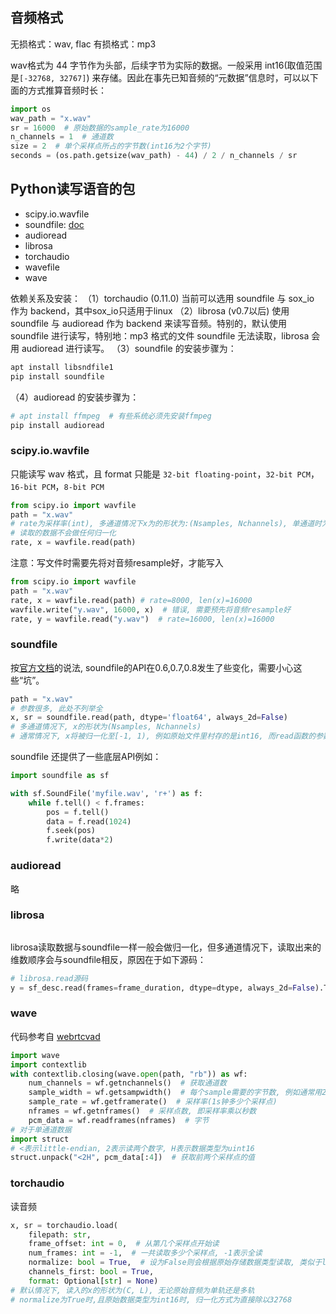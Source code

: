 ## 音频格式

无损格式：wav, flac
有损格式：mp3

wav格式为 44 字节作为头部，后续字节为实际的数据。一般采用 int16(取值范围是`[-32768, 32767]`) 来存储。因此在事先已知音频的“元数据”信息时，可以以下面的方式推算音频时长：

```python
import os
wav_path = "x.wav"
sr = 16000  # 原始数据的sample_rate为16000
n_channels = 1  # 通道数
size = 2  # 单个采样点所占的字节数(int16为2个字节)
seconds = (os.path.getsize(wav_path) - 44) / 2 / n_channels / sr
```

## Python读写语音的包

- scipy.io.wavfile
- soundfile: [doc](https://pysoundfile.readthedocs.io/en/latest)
- audioread
- librosa
- torchaudio
- wavefile
- wave

依赖关系及安装：
（1）torchaudio (0.11.0) 当前可以选用 soundfile 与 sox_io 作为 backend，其中sox_io只适用于linux
（2）librosa (v0.7以后) 使用 soundfile 与 audioread 作为 backend 来读写音频。特别的，默认使用 soundfile 进行读写，特别地：mp3 格式的文件 soundfile 无法读取，librosa 会用 audioread 进行读写。
（3）soundfile 的安装步骤为：
```bash
apt install libsndfile1
pip install soundfile
```
（4）audioread 的安装步骤为：
```bash
# apt install ffmpeg  # 有些系统必须先安装ffmpeg
pip install audioread
```

### scipy.io.wavfile

只能读写 wav 格式，且 format 只能是 `32-bit floating-point`，`32-bit PCM`，`16-bit PCM`，`8-bit PCM`

```python
from scipy.io import wavfile
path = "x.wav"
# rate为采样率(int), 多通道情况下x为的形状为:(Nsamples, Nchannels), 单通道时为:(Nsamples,)
# 读取的数据不会做任何归一化
rate, x = wavfile.read(path)
```

注意：写文件时需要先将对音频resample好，才能写入

```python
from scipy.io import wavfile
path = "x.wav"
rate, x = wavfile.read(path) # rate=8000, len(x)=16000
wavfile.write("y.wav", 16000, x)  # 错误, 需要预先将音频resample好
rate, y = wavfile.read("y.wav")  # rate=16000, len(x)=16000
```

### soundfile

按[官方文档](https://pysoundfile.readthedocs.io/en/latest)的说法, soundfile的API在0.6,0.7,0.8发生了些变化，需要小心这些“坑”。

```python
path = "x.wav"
# 参数很多, 此处不列举全
x, sr = soundfile.read(path, dtype='float64', always_2d=False)
# 多通道情况下, x的形状为(Nsamples, Nchannels)
# 通常情况下, x将被归一化至[-1, 1), 例如原始文件里村存的是int16, 而read函数的参数为"float64", 归一化方式为除以2^15=32768。但如果原始数据按float方式存，但读取时按int来读，则不会做归一化
```
soundfile 还提供了一些底层API例如：
```python
import soundfile as sf

with sf.SoundFile('myfile.wav', 'r+') as f:
    while f.tell() < f.frames:
        pos = f.tell()
        data = f.read(1024)
        f.seek(pos)
        f.write(data*2)
```

### audioread

略

### librosa

```
```

librosa读取数据与soundfile一样一般会做归一化，但多通道情况下，读取出来的维数顺序会与soundfile相反，原因在于如下源码：

```python
# librosa.read源码
y = sf_desc.read(frames=frame_duration, dtype=dtype, always_2d=False).T
```

### wave

代码参考自 [webrtcvad](https://github.com/wiseman/py-webrtcvad/blob/master/example.py)
```python
import wave
import contextlib
with contextlib.closing(wave.open(path, "rb")) as wf:
    num_channels = wf.getnchannels()  # 获取通道数
    sample_width = wf.getsampwidth()  # 每个sample需要的字节数, 例如通常用2个字节存储一个采样点
    sample_rate = wf.getframerate()  # 采样率(1s钟多少个采样点)
    nframes = wf.getnframes()  # 采样点数, 即采样率乘以秒数
    pcm_data = wf.readframes(nframes)  # 字节
# 对于单通道数据
import struct
# <表示little-endian, 2表示读两个数字, H表示数据类型为uint16
struct.unpack("<2H", pcm_data[:4])  # 获取前两个采样点的值
```

### torchaudio

读音频


```python
x, sr = torchaudio.load(
    filepath: str,
    frame_offset: int = 0,  # 从第几个采样点开始读
    num_frames: int = -1,  # 一共读取多少个采样点, -1表示全读
    normalize: bool = True,  # 设为False则会根据原始存储数据类型读取, 类似于librosa
    channels_first: bool = True,
    format: Optional[str] = None)
# 默认情况下, 读入的x的形状为(C, L), 无论原始音频为单轨还是多轨
# normalize为True时,且原始数据类型为int16时, 归一化方式为直接除以32768
```
